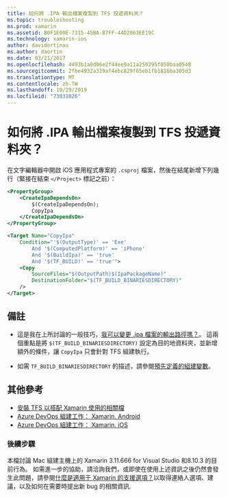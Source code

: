```yaml
---
title: 如何將 .IPA 輸出檔案複製到 TFS 投遞資料夾？
ms.topic: troubleshooting
ms.prod: xamarin
ms.assetid: B0F1E09E-7315-45BA-B7FF-44D2063EE19C
ms.technology: xamarin-ios
author: davidortinau
ms.author: daortin
ms.date: 03/21/2017
ms.openlocfilehash: 4493b1a0d06e2f44ee9a11a250395f058baa0548
ms.sourcegitcommit: 2fbe4932a319af4ebc829f65eb1fb1816ba305d3
ms.translationtype: MT
ms.contentlocale: zh-TW
ms.lasthandoff: 10/29/2019
ms.locfileid: "73031026"
---
```

# <a name="how-can-i-copy-ipa-output-files-to-the-tfs-drop-folder"></a>如何將 .IPA 輸出檔案複製到 TFS 投遞資料夾？

在文字編輯器中開啟 iOS 應用程式專案的 `.csproj` 檔案，然後在結尾新增下列幾行（緊接在結束 `</Project>` 標記之前）：

```xml
<PropertyGroup>
    <CreateIpaDependsOn>
        $(CreateIpaDependsOn);
        CopyIpa
    </CreateIpaDependsOn>
</PropertyGroup>

<Target Name="CopyIpa"
    Condition="'$(OutputType)' == 'Exe'
        And '$(ComputedPlatform)' == 'iPhone'
        And '$(BuildIpa)' == 'true'
        And '$(TF_BUILD)' == 'true'">
    <Copy
        SourceFiles="$(OutputPath)$(IpaPackageName)"
        DestinationFolder="$(TF_BUILD_BINARIESDIRECTORY)"
    />
</Target>
```

## <a name="notes"></a>備註

- 這是我在上所討論的一般技巧，[我可以變更 .ipa 檔案的輸出路徑嗎？](~/ios/troubleshooting/questions/ipa-output-path.md)。 這兩個重點是將 `$(TF_BUILD_BINARIESDIRECTORY)` 設定為目的地資料夾，並新增額外的條件，讓 `CopyIpa` 只會針對 TFS 組建執行。

- 如需 `TF_BUILD_BINARIESDIRECTORY` 的描述，請參閱[預先定義的組建變數](https://docs.microsoft.com/azure/devops/pipelines/build/variables)。

## <a name="additional-references"></a>其他參考

- [安裝 TFS 以搭配 Xamarin 使用的相關檔](https://docs.microsoft.com/azure/devops/repos/tfvc/overview)
- [Azure DevOps 組建工作： Xamarin. Android](https://docs.microsoft.com/azure/devops/pipelines/tasks/build/xamarin-android)
- [Azure DevOps 組建工作： Xamarin. iOS](https://docs.microsoft.com/azure/devops/pipelines/tasks/build/xamarin-ios)

### <a name="next-steps"></a>後續步驟

本檔討論 Mac 組建主機上的 Xamarin 3.11.666 for Visual Studio 和8.10.3 的目前行為。 如需進一步的協助，請洽詢我們，或即使在使用上述資訊之後仍然會發生此問題，請參閱[什麼是適用于 Xamarin 的支援選項？](~/cross-platform/troubleshooting/support-options.md)以取得連絡人選項、建議，以及如何在需要時提出新 bug 的相關資訊.
